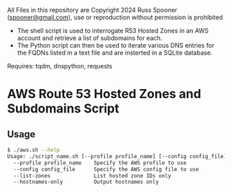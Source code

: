 All Files in this repository are Copyright 2024 Russ Spooner ([spooner@gmail.com](mailto:spooner@gmail.com)), use or reproduction without permission is prohibited

* The shell script is used to interrogate R53 Hosted Zones in an AWS account and retrieve a list of subdomains for each.
* The Python script can then be used to iterate various DNS entries for the FQDNs listed in a text file and are insterted in a SQLite database.

Requires: tqdm, dnspython, requests

# AWS Route 53 Hosted Zones and Subdomains Script

## Usage

```bash
$ ./aws.sh --help
Usage: ./script_name.sh [--profile profile_name] [--config config_file] [--list-zones] [--hostnames-only]
  --profile profile_name    Specify the AWS profile to use
  --config config_file      Specify the AWS config file to use
  --list-zones              List hosted zone IDs only
  --hostnames-only          Output hostnames only
